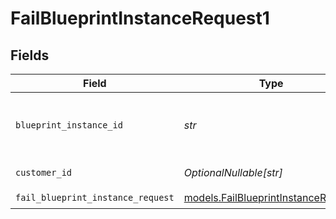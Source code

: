 # FailBlueprintInstanceRequest1


## Fields

| Field                                                                            | Type                                                                             | Required                                                                         | Description                                                                      |
| -------------------------------------------------------------------------------- | -------------------------------------------------------------------------------- | -------------------------------------------------------------------------------- | -------------------------------------------------------------------------------- |
| `blueprint_instance_id`                                                          | *str*                                                                            | :heavy_check_mark:                                                               | Unique identifier for the workflow instance                                      |
| `customer_id`                                                                    | *OptionalNullable[str]*                                                          | :heavy_minus_sign:                                                               | Customer ID                                                                      |
| `fail_blueprint_instance_request`                                                | [models.FailBlueprintInstanceRequest](../models/failblueprintinstancerequest.md) | :heavy_check_mark:                                                               | N/A                                                                              |